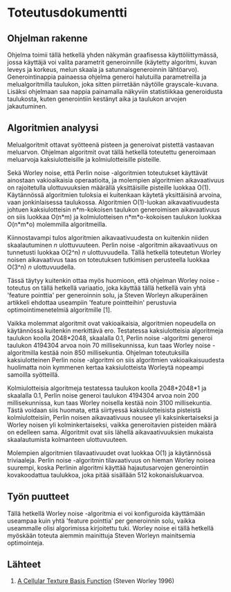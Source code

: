 # Toteutusdokumentti

## Ohjelman rakenne

Ohjelma toimii tällä hetkellä yhden näkymän graafisessa käyttöliittymässä, jossa käyttäjä voi valita parametrit generoinnille
(käytetty algoritmi, kuvan leveys ja korkeus, melun skaala ja satunnaisgeneroinnin lähtöarvo). Generointinappia painaessa ohjelma
generoi halutuilla parametreilla ja melualgoritmilla taulukon, joka sitten piirretään näytölle grayscale-kuvana. Lisäksi ohjelmaan saa nappia painamalla näkyviin statistiikkaa generoidusta taulukosta, kuten generointiin kestänyt aika ja taulukon arvojen jakautuminen.

## Algoritmien analyysi

Melualgoritmit ottavat syötteenä pisteen ja generoivat pistettä vastaavan meluarvon. Ohjelman algoritmit ovat tällä hetkellä
toteutettu generoimaan meluarvoja kaksiulotteisille ja kolmiulotteisille pisteille. 

Sekä Worley noise, että Perlin noise -algoritmien toteutukset käyttävät ainostaan vakioaikaisia operaatioita, ja molempien 
algoritmien aikavaativuus on rajoitetulla ulottuvuuksien määrällä yksittäisille pisteille luokkaa O(1). Käytännössä algoritmien tuloksia ei kuitenkaan käytetä yksittäisinä arvoina, vaan jonkinlaisessa taulukossa. Algoritmien O(1)-luokan aikavaativuudesta johtuen kaksiulotteisin n\*m-kokoisen taulukon generoimisen aikavaativuus on siis luokkaa O(n\*m) ja kolmiulotteisen n\*m\*o-kokoisen taulukon luokkaa O(n\*m\*o) molemmilla algoritmeilla.

Kiinnostavampi tulos algoritmien aikavaativuudesta on kuitenkin niiden skaalautuminen *n* ulottuvuuteen. Perlin noise -algoritmin aikavaativuus on tunnetusti luokkaa O(2^n) *n* ulottuvuudella. Tällä hetkellä toteutetun Worley noisen aikavaativus taas on toteutuksen tutkimisen perusteella luokkaa O(3^n) *n* ulottuvuudella.

Tässä täytyy kuitenkin ottaa myös huomioon, että ohjelman Worley noise -toteutus on tällä hetkellä variaatio, joka käyttää tällä
hetkellä vain yhtä 'feature pointtia' per generoinnin solu, ja Steven Worleyn alkuperäinen artikkeli ehdottaa useampiin 'feature 
pointteihin' perustuvia optimointimenetelmiä algoritmille [1].

Vaikka molemmat algoritmit ovat vakioaikaisia, algoritmien nopeudella on käytännössä kuitenkin merkittävä ero. Testatessa kaksiulotteisia algoritmeja taulukon koolla 2048\*2048, skaalalla 0.1, Perlin noise -algoritmi generoi taulukon 4194304 arvoa noin 70 millisekunnissa, kun taas Worley noise -algoritmilla kestää noin 850 millisekuntia. Ohjelman toteutuksilla kaksiulotteinen Perlin noise -algoritmi on siis algoritmien vakioaikaisuudesta huolimatta noin kymmenen kertaa kaksiulotteista Worleytä nopeampi samoilla syötteillä.

Kolmiulotteisia algoritmeja testatessa taulukon koolla 2048\*2048\*1 ja skaalalla 0.1, Perlin noise generoi taulukon 4194304 arvoa noin 200 millisekunnissa, kun taas Worley noisella kestää noin 3100 millisekuntia. Tästä voidaan siis huomata, että siirtyessä kaksiulotteisista pisteistä kolmiulotteisiin, Perlin noisen aikavaativuus nousee yli kaksinkertaiseksi ja Worley noisen yli kolminkertaiseksi, vaikka generoitavien pisteiden määrä on edelleen sama. Algoritmit ovat siis lähellä aikavaativuuksien mukaista skaalautumista kolmanteen ulottuvuuteen.

Molempien algoritmien tilavaativuudet ovat luokkaa O(1) ja käytännössä triviaaleja. Perlin noise -algoritmin tilavaativuus on
hieman Worley noisea suurempi, koska Perlinin algoritmi käyttää hajautusarvojen generointiin kovakoodattua taulukkoa, joka pitää
sisällään 512 kokonaislukuarvoa.

## Työn puutteet

Tällä hetkellä Worley noise -algoritmia ei voi konfiguroida käyttämään useampaa kuin yhtä 'feature pointtia' per generoinnin solu, vaikka useammalle olisi algorimissa kirjoitettu tuki. Worley noise ei tällä hetkellä myöskään toteuta aiemmin mainittuja Steven Worleyn mainitsemia optimointeja.

## Lähteet

1. [A Cellular Texture Basis Function](https://dl.acm.org/citation.cfm?id=237267) (Steven Worley 1996)

